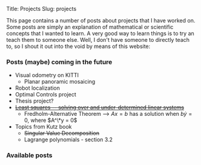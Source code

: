 Title: Projects
Slug: projects

This page contains a number of posts about projects that I have worked on. 
Some posts are simply an explanation of mathematical or scientific concepts that I wanted to learn. 
A very good way to learn things is to try an teach them to someone else. 
Well, I don't have someone to directly teach to, so I shout it out into the void by means of this website:

### Posts (maybe) coming in the future
* Visual odometry on KITTI
	* Planar panoramic mosaicing
* Robot localization
* Optimal Controls project
* Thesis project?
* <strike>[Least squares -- solving over and under-determined linear systems](http://people.csail.mit.edu/bkph/articles/Pseudo_Inverse.pdf)</strike>
	* Fredholm-Alternative Theorem --> $Ax=b$ has a solution when $b \dot y = 0$, where $A^\*y = 0$
* Topics from Kutz book
	* <strike>Singular Value Decomposition</strike>
	* Lagrange polynomials - section 3.2

### Available posts
